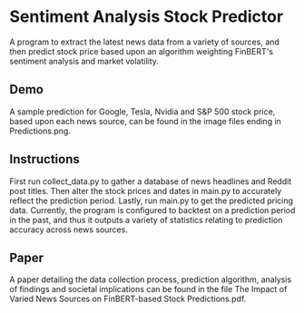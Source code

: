 # Sentiment Analysis Stock Predictor
A program to extract the latest news data from a variety of sources, and then predict stock price based
upon an algorithm weighting FinBERT's sentiment analysis and market volatility.

## Demo
A sample prediction for Google, Tesla, Nvidia and S&P 500 stock price, based upon each news source,
can be found in the image files ending in Predictions.png.

## Instructions
First run collect_data.py to gather a database of news headlines and Reddit post titles. Then alter
the stock prices and dates in main.py to accurately reflect the prediction period. Lastly, run main.py
to get the predicted pricing data. Currently, the program is configured to backtest on a prediction period
in the past, and thus it outputs a variety of statistics relating to prediction accuracy across news sources.

## Paper
A paper detailing the data collection process, prediction algorithm, analysis of findings and societal implications
can be found in the file The Impact of Varied News Sources on FinBERT-based Stock Predictions.pdf.